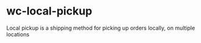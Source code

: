 # wc-local-pickup
Local pickup  is a shipping method for picking up orders locally, on multiple locations
